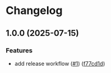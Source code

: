 # Changelog

## 1.0.0 (2025-07-15)


### Features

* add release workflow ([#1](https://github.com/meitner-se/go-types/issues/1)) ([f77cd1d](https://github.com/meitner-se/go-types/commit/f77cd1d95482db3adaccf65a4e57f84178086ce3))
